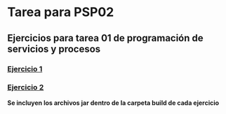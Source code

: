# Tarea para PSP02

## Ejercicios para tarea 01 de programación de servicios y procesos

### [Ejercicio 1](Ejercicio1/)

### [Ejercicio 2](Ejercicio2/)

**Se incluyen los archivos jar dentro de la carpeta build de cada ejercicio**
